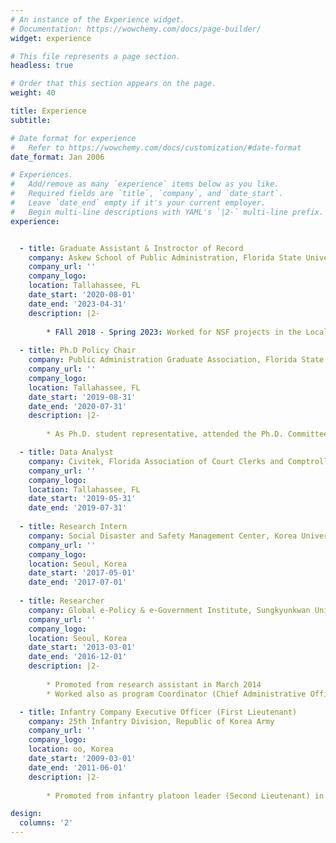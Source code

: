 ```yaml
---
# An instance of the Experience widget.
# Documentation: https://wowchemy.com/docs/page-builder/
widget: experience

# This file represents a page section.
headless: true

# Order that this section appears on the page.
weight: 40

title: Experience
subtitle:

# Date format for experience
#   Refer to https://wowchemy.com/docs/customization/#date-format
date_format: Jan 2006

# Experiences.
#   Add/remove as many `experience` items below as you like.
#   Required fields are `title`, `company`, and `date_start`.
#   Leave `date_end` empty if it's your current employer.
#   Begin multi-line descriptions with YAML's `|2-` multi-line prefix.
experience:


  - title: Graduate Assistant & Instroctor of Record
    company: Askew School of Public Administration, Florida State University
    company_url: ''
    company_logo: 
    location: Tallahassee, FL
    date_start: '2020-08-01'
    date_end: '2023-04-31'
    description: |2-
    
        * FAll 2018 - Spring 2023: Worked for NSF projects in the Local governance and Social Justice Lab in the Reubin O’D. Askew School of Public Administration and Policy
 
  - title: Ph.D Policy Chair 
    company: Public Administration Graduate Association, Florida State University
    company_url: ''
    company_logo: 
    location: Tallahassee, FL
    date_start: '2019-08-31'
    date_end: '2020-07-31'
    description: |2-
    
        * As Ph.D. student representative, attended the Ph.D. Committee meetings at the Reubin O’D. Askew School of Public Administration and Policy  

  - title: Data Analyst 
    company: Civitek, Florida Association of Court Clerks and Comptrollers
    company_url: ''
    company_logo: 
    location: Tallahassee, FL
    date_start: '2019-05-31'
    date_end: '2019-07-31'
       
  - title: Research Intern 
    company: Social Disaster and Safety Management Center, Korea University
    company_url: ''
    company_logo: 
    location: Seoul, Korea
    date_start: '2017-05-01'
    date_end: '2017-07-01'
 
  - title: Researcher 
    company: Global e-Policy & e-Government Institute, Sungkyunkwan University
    company_url: ''
    company_logo: 
    location: Seoul, Korea
    date_start: '2013-03-01'
    date_end: '2016-12-01'
    description: |2-
    
        * Promoted from research assistant in March 2014
        * Worked also as program Coordinator (Chief Administrative Officer) of Master’s Degree Program on Global e-Government & e-Policy which was funded by the South Korean Government for international development

  - title: Infantry Company Executive Officer (First Lieutenant) 
    company: 25th Infantry Division, Republic of Korea Army
    company_url: ''
    company_logo: 
    location: oo, Korea
    date_start: '2009-03-01'
    date_end: '2011-06-01'
    description: |2-
    
        * Promoted from infantry platoon leader (Second Lieutenant) in March 2010

design:
  columns: '2'
---
```

